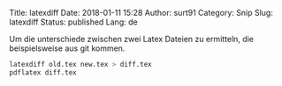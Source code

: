Title: latexdiff
Date: 2018-01-11 15:28
Author: surt91
Category: Snip
Slug: latexdiff
Status: published
Lang: de

Um die unterschiede zwischen zwei Latex Dateien zu ermitteln, die beispielsweise
aus git kommen.

```bash
latexdiff old.tex new.tex > diff.tex
pdflatex diff.tex
```
